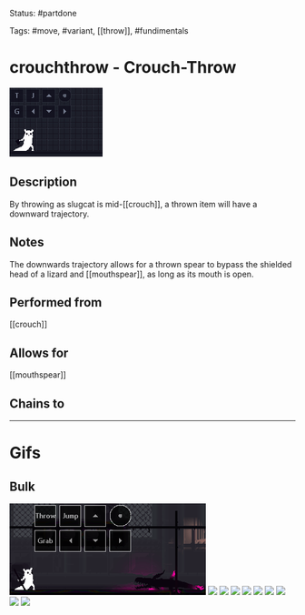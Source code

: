 Status: #partdone

Tags: #move, #variant, [[throw]], #fundimentals

# crouchthrow - Crouch-Throw
<img src=https://raw.githubusercontent.com/LauraHannah44/Rain-World-Movement/main/Files/crouchthrow_header.gif>

## Description
By throwing as slugcat is mid-[[crouch]], a thrown item will have a downward trajectory.

## Notes
The downwards trajectory allows for a thrown spear to bypass the shielded head of a lizard and [[mouthspear]], as long as its mouth is open.

## Performed from
[[crouch]]

## Allows for
[[mouthspear]]

## Chains to


___
# Gifs
## Bulk
<img src=https://raw.githubusercontent.com/LauraHannah44/Rain-World-Movement/main/Files/crouchthrow_0.gif>

<img src=https://raw.githubusercontent.com/LauraHannah44/Rain-World-Movement/main/Files/crouchthrow_1.gif>

<img src=https://raw.githubusercontent.com/LauraHannah44/Rain-World-Movement/main/Files/crouchthrow_2.gif>

<img src=https://raw.githubusercontent.com/LauraHannah44/Rain-World-Movement/main/Files/crouchthrow_3.gif>

<img src=https://raw.githubusercontent.com/LauraHannah44/Rain-World-Movement/main/Files/crouchthrow_4.gif>

<img src=https://raw.githubusercontent.com/LauraHannah44/Rain-World-Movement/main/Files/crouchthrow_5.gif>

<img src=https://raw.githubusercontent.com/LauraHannah44/Rain-World-Movement/main/Files/crouchthrow_6.gif>

<img src=https://raw.githubusercontent.com/LauraHannah44/Rain-World-Movement/main/Files/crouchthrow_7.gif>

<img src=https://raw.githubusercontent.com/LauraHannah44/Rain-World-Movement/main/Files/crouchthrow_8.gif>

<img src=https://raw.githubusercontent.com/LauraHannah44/Rain-World-Movement/main/Files/crouchthrow_9.gif>
